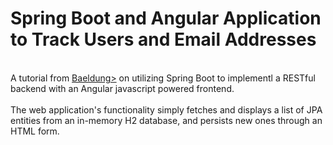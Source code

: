 # Spring Boot and Angular Application to Track Users and Email Addresses<br>
<br>
A tutorial from <a href="https://www.baeldung.com/spring-boot-angular-web">Baeldung></a> on utilizing Spring Boot to implementl a RESTful backend with an Angular javascript powered frontend. <br>
<br>
The web application's functionality simply fetches and displays a list of JPA entities from an in-memory H2 database, and persists new ones through an HTML form. 
